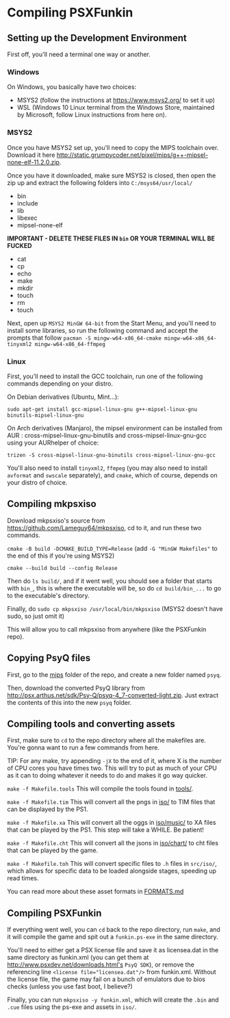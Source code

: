 # Compiling PSXFunkin

## Setting up the Development Environment
First off, you'll need a terminal one way or another.

### Windows
On Windows, you basically have two choices:
- MSYS2 (follow the instructions at https://www.msys2.org/ to set it up)
- WSL (Windows 10 Linux terminal from the Windows Store, maintained by Microsoft, follow Linux instructions from here on).

### MSYS2
Once you have MSYS2 set up, you'll need to copy the MIPS toolchain over. Download it here http://static.grumpycoder.net/pixel/mips/g++-mipsel-none-elf-11.2.0.zip.

Once you have it downloaded, make sure MSYS2 is closed, then open the zip up and extract the following folders into `C:/msys64/usr/local/`
- bin
- include
- lib
- libexec
- mipsel-none-elf

**IMPORTANT - DELETE THESE FILES IN `bin` OR YOUR TERMINAL WILL BE FUCKED**
- cat
- cp
- echo
- make
- mkdir
- touch
- rm
- touch

Next, open up `MSYS2 MinGW 64-bit` from the Start Menu, and you'll need to install some libraries, so run the following command and accept the prompts that follow `pacman -S mingw-w64-x86_64-cmake mingw-w64-x86_64-tinyxml2 mingw-w64-x86_64-ffmpeg `

### Linux
First, you'll need to install the GCC toolchain, run one of the following commands depending on your distro.

On Debian derivatives (Ubuntu, Mint...):

`sudo apt-get install gcc-mipsel-linux-gnu g++-mipsel-linux-gnu binutils-mipsel-linux-gnu`

On Arch derivatives (Manjaro), the mipsel environment can be installed from AUR : cross-mipsel-linux-gnu-binutils and cross-mipsel-linux-gnu-gcc using your AURhelper of choice:

`trizen -S cross-mipsel-linux-gnu-binutils cross-mipsel-linux-gnu-gcc`

You'll also need to install `tinyxml2`, `ffmpeg` (you may also need to install `avformat` and `swscale` separately), and `cmake`, which of course, depends on your distro of choice.

## Compiling mkpsxiso
Download mkpsxiso's source from https://github.com/Lameguy64/mkpsxiso, cd to it, and run these two commands.

`cmake -B build -DCMAKE_BUILD_TYPE=Release` (add `-G "MinGW Makefiles"` to the end of this if you're using MSYS2)

`cmake --build build --config Release`

Then do `ls build/`, and if it went well, you should see a folder that starts with `bin_`, this is where the executable will be, so do `cd build/bin_...` to go to the executable's directory.

Finally, do `sudo cp mkpsxiso /usr/local/bin/mkpsxiso` (MSYS2 doesn't have sudo, so just omit it)

This will allow you to call mkpsxiso from anywhere (like the PSXFunkin repo).

## Copying PsyQ files
First, go to the [mips](/mips/) folder of the repo, and create a new folder named `psyq`.

Then, download the converted PsyQ library from http://psx.arthus.net/sdk/Psy-Q/psyq-4_7-converted-light.zip. Just extract the contents of this into the new `psyq` folder.

## Compiling tools and converting assets
First, make sure to `cd` to the repo directory where all the makefiles are. You're gonna want to run a few commands from here.

TIP: For any make, try appending `-jX` to the end of it, where X is the number of CPU cores you have times two. This will try to put as much of your CPU as it can to doing whatever it needs to do and makes it go way quicker.

`make -f Makefile.tools` This will compile the tools found in [tools/](/tools/).

`make -f Makefile.tim` This will convert all the pngs in [iso/](/iso/) to TIM files that can be displayed by the PS1.

`make -f Makefile.xa` This will convert all the oggs in [iso/music/](/iso/music/) to XA files that can be played by the PS1. This step will take a WHILE. Be patient!

`make -f Makefile.cht` This will convert all the jsons in [iso/chart/](/iso/chart/) to cht files that can be played by the game.

`make -f Makefile.toh` This will convert specific files to `.h` files in `src/iso/`, which allows for specific data to be loaded alongside stages, speeding up read times.

You can read more about these asset formats in [FORMATS.md](/FORMATS.md)

## Compiling PSXFunkin
If everything went well, you can `cd` back to the repo directory, run `make`, and it will compile the game and spit out a `funkin.ps-exe` in the same directory.

You'll need to either get a PSX license file and save it as licensea.dat in the same directory as funkin.xml (you can get them at http://www.psxdev.net/downloads.html's `PsyQ SDK`), or remove the referencing line `<license file="licensea.dat"/>` from funkin.xml. Without the license file, the game may fail on a bunch of emulators due to bios checks (unless you use fast boot, I believe?)

Finally, you can run `mkpsxiso -y funkin.xml`, which will create the `.bin` and `.cue` files using the ps-exe and assets in `iso/`.
